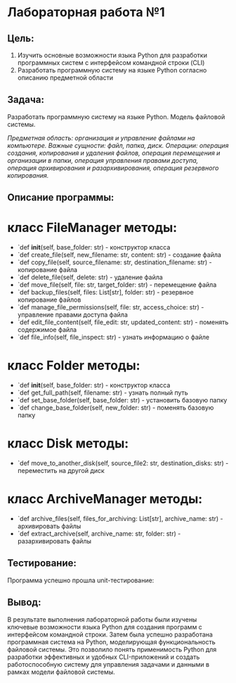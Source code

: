 # Лабораторная работа №1

## Цель: 
1. Изучить основные возможности языка Python для разработки программных систем с интерфейсом командной строки (CLI)
2. Разработать программную систему на языке Python согласно описанию предметной области
## Задача:
Разработать программную систему на языке Python. Модель файловой системы.

<em>
Предметная область: организация и управление файлами на компьютере.
Важные сущности: файл, папка, диск.
Операции: операция создания, копирования и удаления файлов, операция перемещения и организации в папки, операция управления правами доступа, операция архивирования и разархивирования, операция резервного копирования.
</em>

## Описание программы:

# класс FileManager методы:

- `def __init__(self, base_folder: str) - конструктор класса
- `def create_file(self, new_filename: str, content: str) - создание файла
- `def copy_file(self, source_filename: str, destination_filename: str) - копирование файла
- `def delete_file(self, delete: str) - удаление файла
- `def move_file(self, file: str, target_folder: str) - перемещение файла
- `def backup_files(self, files: List[str], folder: str) - резервное копирование файлов
- `def manage_file_permissions(self, file: str, access_choice: str) - управление правами доступа файла
- `def edit_file_content(self, file_edit: str, updated_content: str) - поменять содержимое файла
- `def file_info(self, file_inspect: str) - узнать информацию о файле


# класс Folder методы:

- `def __init__(self, base_folder: str) - конструктор класса
- `def get_full_path(self, filename: str) - узнать полный путь
- `def set_base_folder(self, base_folder: str) - установить базовую папку
- `def change_base_folder(self, new_folder: str) - поменять базовую папку

# класс Disk методы:

- `def move_to_another_disk(self, source_file2: str, destination_disks: str) - переместить на другой диск

# класс ArchiveManager методы:

- `def archive_files(self, files_for_archiving: List[str], archive_name: str) - архивировать файлы
- `def extract_archive(self, archive_name: str, folder: str) - разархивировать файлы

 
## Тестирование:
Программа успешно прошла unit-тестирование:


## Вывод:
В результате выполнения лабораторной работы были изучены ключевые возможности языка Python для создания программ с интерфейсом командной строки. Затем была успешно разработана программная система на Python, моделирующая функциональность файловой системы. Это позволило понять применимость Python для разработки эффективных и удобных CLI-приложений и создать работоспособную систему для управления задачами и данными в рамках модели файловой системы.
